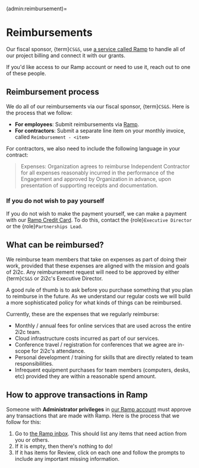 (admin:reimbursement)=
# Reimbursements

Our fiscal sponsor, {term}`CS&S`, use [a service called Ramp](https://ramp.com/) to handle all of our project billing and connect it with our grants.

If you'd like access to our Ramp account or need to use it, reach out to one of these people.

## Reimbursement process

We do all of our reimbursements via our fiscal sponsor, {term}`CS&S`.
Here is the process that we follow:

- **For employees**: Submit reimbursements via [Ramp](admin:reimbursement).
- **For contractors**: Submit a separate line item on your monthly invoice, called `Reimbursement - <item>`

For contractors, we also need to include the following language in your contract:

> Expenses: Organization agrees to reimburse Independent Contractor for all expenses reasonably incurred in the performance of the Engagement and approved by Organization in advance, upon presentation of supporting receipts and documentation.

### If you do not wish to pay yourself

If you do not wish to make the payment yourself, we can make a payment with our [Ramp Credit Card](admin:credit-card).
To do this, contact the {role}`Executive Director` or the {role}`Partnerships Lead`.

## What can be reimbursed?

We reimburse team members that take on expenses as part of doing their work, provided that these expenses are aligned with the mission and goals of 2i2c.
Any reimbursement request will need to be approved by either {term}`CS&S` or 2i2c's Executive Director.

A good rule of thumb is to ask before you purchase something that you plan to reimburse in the future.
As we understand our regular costs we will build a more sophisticated policy for what kinds of things can be reimbursed.

Currently, these are the expenses that we regularly reimburse:

- Monthly / annual fees for online services that are used across the entire 2i2c team.
- Cloud infrastructure costs incurred as part of our services.
- Conference travel / registration for conferences that we agree are in-scope for 2i2c's attendance.
- Personal development / training for skills that are directly related to team responsibilities.
- Infrequent equipment purchases for team members (computers, desks, etc) provided they are within a reasonable spend amount.

## How to approve transactions in Ramp

Someone with **Administrator privileges** in [our Ramp account](https://app.ramp.com/business-overview) must approve any transactions that are made with Ramp.
Here is the process that we follow for this:

1. Go to [the Ramp inbox](https://app.ramp.com/inbox). This should list any items that need action from you or others.
2. If it is empty, then there's nothing to do!
3. If it has items for Review, click on each one and follow the prompts to include any important missing information.
